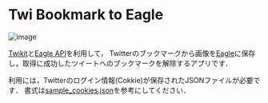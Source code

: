 # Twi Bookmark to Eagle
![image](https://github.com/user-attachments/assets/4a66709f-7020-4323-90e3-2f271ad4f95e)

[Twikit](https://github.com/d60/twikit)と[Eagle API](https://api.eagle.cool/)を利用して，
Twitterのブックマークから画像を[Eagle](https://jp.eagle.cool/)に保存し，取得に成功したツイートへのブックマークを解除するアプリです．

利用には，Twitterのログイン情報(Cokkie)が保存されたJSONファイルが必要です．
書式は[sample_cookies.json](https://github.com/Mass-ms/Twi_Bookmark_to_Eagle/blob/main/sample_cookies.json)を参考にしてください．
